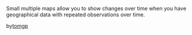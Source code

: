 Small multiple maps allow you to show changes over time when you have geographical data with repeated observations over time.

by[tomgp](http://bl.ocks.org/tomgp)